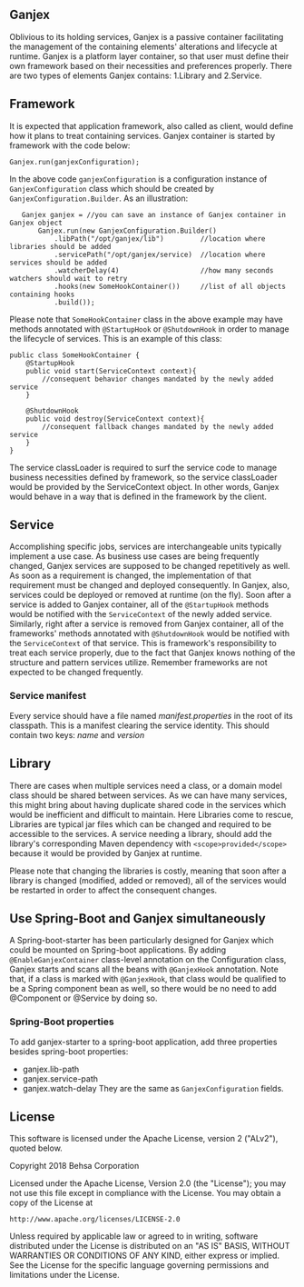 ## Ganjex
Oblivious to its holding services, Ganjex is a passive container facilitating the management of 
the containing elements' alterations and lifecycle at runtime. Ganjex is a platform layer 
container, so that user must define their own framework based on their necessities and 
preferences properly. There are two types of elements Ganjex contains: 1.Library and 2.Service.

## Framework
It is expected that application framework, also called as client, would define how it plans to 
treat containing services. Ganjex container is started by framework with the code below:
 ```
 Ganjex.run(ganjexConfiguration);
 ``` 
 In the above code `ganjexConfiguration` is a configuration instance of `GanjexConfiguration` 
 class which should be created by `GanjexConfiguration.Builder`. As an illustration:
 ```
 	Ganjex ganjex = //you can save an instance of Ganjex container in Ganjex object
 	    Ganjex.run(new GanjexConfiguration.Builder()
 	        .libPath("/opt/ganjex/lib")         //location where libraries should be added
 	        .servicePath("/opt/ganjex/service)  //location where services should be added
 	        .watcherDelay(4)                    //how many seconds watchers should wait to retry
 	        .hooks(new SomeHookContainer())     //list of all objects containing hooks
 	        .build());
 ``` 
Please note that `SomeHookContainer` class in the above example may have methods annotated with 
`@StartupHook` or `@ShutdownHook` in order to manage the lifecycle of services. This is an 
example of this class:
```
public class SomeHookContainer {
    @StartupHook
    public void start(ServiceContext context){
        //consequent behavior changes mandated by the newly added service
    }
    
    @ShutdownHook
    public void destroy(ServiceContext context){
        //consequent fallback changes mandated by the newly added service
    }
} 
```
The service classLoader is required to surf the service code to manage business necessities 
defined by framework, so the service classLoader would be provided by the ServiceContext object.
In other words, Ganjex would behave in a way that is defined in the framework by the client. 

## Service     
Accomplishing specific jobs, services are interchangeable units typically implement a use case. 
As business use cases are being frequently changed, Ganjex services are supposed to be changed
repetitively as well. As soon as a requirement is changed, the implementation of that requirement must 
be changed and deployed consequently. In Ganjex, also, services could be deployed or removed at runtime 
(on the fly). Soon after a service is added to Ganjex container, all of the `@StartupHook` methods  
would be notified with the `ServiceContext` of the newly added service. Similarly, right after a 
service is removed from Ganjex container, all of the frameworks' methods annotated with 
`@ShutdownHook` would be notified with the `ServiceContext` of that service. 
This is framework's responsibility to treat each service properly, due to the fact that Ganjex 
knows nothing of the structure and pattern services utilize. Remember frameworks are not 
expected to be changed frequently.

### Service manifest
Every service should have a file named *manifest.properties* in the root of its classpath. This 
is a manifest clearing the service identity. This should contain two keys: *name* and *version*

## Library
There are cases when multiple services need a class, or a domain model class should be shared 
between services. As we can have many services, this might bring about having duplicate shared code 
in the services which would be inefficient and difficult to maintain. Here Libraries come to 
rescue, Libraries are typical jar files which can be changed and required to be accessible to the
services. A service needing a library, should 
add the library's corresponding Maven dependency with `<scope>provided</scope>` because it would 
be provided by Ganjex at runtime.

Please note that changing the libraries is costly, meaning that soon after a library is changed 
(modified, added or removed), all of the services would be restarted in order to affect the 
consequent changes.

## Use Spring-Boot and Ganjex simultaneously
A Spring-boot-starter has been particularly designed for Ganjex which could be mounted on 
Spring-boot applications. By adding `@EnableGanjexContainer` class-level annotation on the 
Configuration class, Ganjex starts and scans all the beans with `@GanjexHook` annotation. Note 
that, if a class is marked with `@GanjexHook`, that class would be qualified to be a Spring 
component bean as well, so there would be no need to add @Component or @Service by doing so.

### Spring-Boot properties 
To add ganjex-starter to a spring-boot application, add three properties besides spring-boot 
properties:
* ganjex.lib-path
* ganjex.service-path
* ganjex.watch-delay
They are the same as `GanjexConfiguration` fields.

## License
This software is licensed under the Apache License, version 2 ("ALv2"), quoted below.

Copyright 2018 Behsa Corporation

Licensed under the Apache License, Version 2.0 (the "License");
you may not use this file except in compliance with the License.
You may obtain a copy of the License at

    http://www.apache.org/licenses/LICENSE-2.0

Unless required by applicable law or agreed to in writing, software
distributed under the License is distributed on an "AS IS" BASIS,
WITHOUT WARRANTIES OR CONDITIONS OF ANY KIND, either express or implied.
See the License for the specific language governing permissions and
limitations under the License.